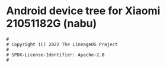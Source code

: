 # Android device tree for Xiaomi 21051182G (nabu)

```
#
# Copyright (C) 2022 The LineageOS Project
#
# SPDX-License-Identifier: Apache-2.0
#
```

